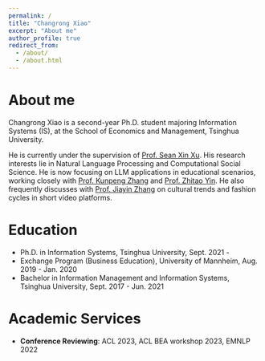 ```yaml
---
permalink: /
title: "Changrong Xiao"
excerpt: "About me"
author_profile: true
redirect_from: 
  - /about/
  - /about.html
---
```


About me
===

Changrong Xiao is a second-year Ph.D. student majoring Information Systems (IS), at the School of Economics and Management, Tsinghua University. 

He is currently under the supervision of [Prof. Sean Xin Xu](https://www.sem.tsinghua.edu.cn/en/info/1219/7547.htm). His research interests lie in Natural Language Processing and Computational Social Science. He is now focusing on LLM applications in educational scenarios, working closely with [Prof. Kunpeng Zhang](https://kpzhang.github.io/) and [Prof. Zhitao Yin](https://isom.hkust.edu.hk/faculty-and-staff/directory/zhitaoyin). He also frequently discusses with [Prof. Jiayin Zhang](https://www.sem.tsinghua.edu.cn/en/info/1218/7596.htm) on cultural trends and fashion cycles in short video platforms.


Education
===
* Ph.D. in Information Systems, Tsinghua University, Sept. 2021 - 
* Exchange Program (Business Education), University of Mannheim, Aug. 2019 - Jan. 2020
* Bachelor in Information Management and Information Systems, Tsinghua University, Sept. 2017 - Jun. 2021

Academic Services
===
- **Conference Reviewing**: ACL 2023, ACL BEA workshop 2023, EMNLP 2022


<a href="https://clustrmaps.com/site/1bw12"  title="Visit tracker"><img src="//www.clustrmaps.com" style="display:none" /></a>
